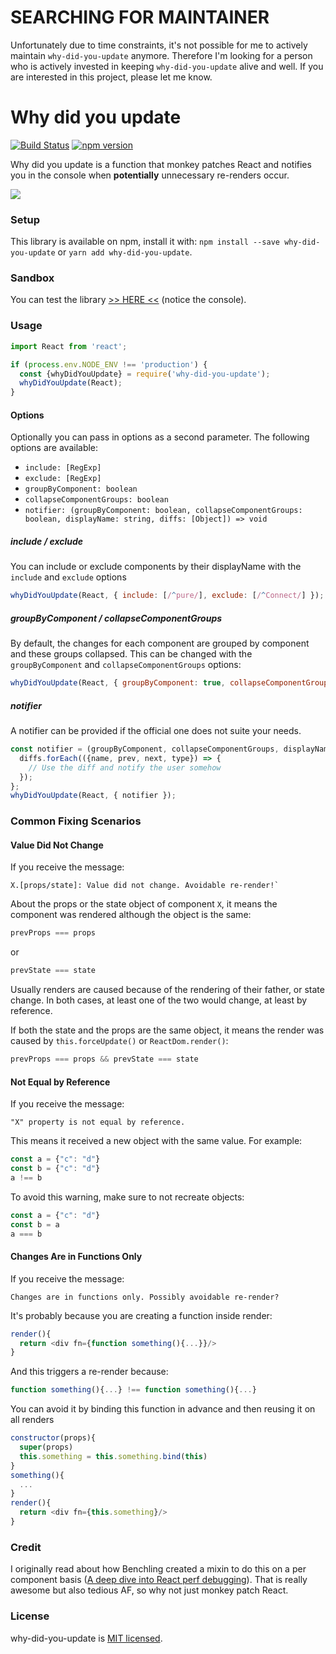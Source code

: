 # SEARCHING FOR MAINTAINER

Unfortunately due to time constraints, it's not possible for me to actively maintain `why-did-you-update` anymore. Therefore I'm looking for a person who is actively invested in keeping `why-did-you-update` alive and well. If you are interested in this project, please let me know.

# Why did you update

[![Build Status](https://travis-ci.org/maicki/why-did-you-update.svg?branch=master)](https://travis-ci.org/maicki/why-did-you-update)
[![npm version](https://badge.fury.io/js/why-did-you-update.svg)](https://badge.fury.io/js/why-did-you-update)

Why did you update is a function that monkey patches React and notifies you in the console when **potentially** unnecessary re-renders occur.

![](https://i.imgur.com/NjI4PYt.png)

### Setup
This library is available on npm, install it with: `npm install --save why-did-you-update` or `yarn add why-did-you-update`.

### Sandbox
You can test the library [>> HERE <<](https://codesandbox.io/s/mywnl5xp58?expanddevtools=1) (notice the console).

### Usage
```js
import React from 'react';

if (process.env.NODE_ENV !== 'production') {
  const {whyDidYouUpdate} = require('why-did-you-update');
  whyDidYouUpdate(React);
}
```

#### Options
Optionally you can pass in options as a second parameter. The following options are available:
- `include: [RegExp]`
- `exclude: [RegExp]`
- `groupByComponent: boolean`
- `collapseComponentGroups: boolean`
- `notifier: (groupByComponent: boolean, collapseComponentGroups: boolean, displayName: string, diffs: [Object]) => void`

##### include / exclude
You can include or exclude components by their displayName with the `include` and `exclude` options

```js
whyDidYouUpdate(React, { include: [/^pure/], exclude: [/^Connect/] });
```

##### groupByComponent / collapseComponentGroups
By default, the changes for each component are grouped by component and these groups collapsed. This can be changed with the `groupByComponent` and `collapseComponentGroups` options:

```js
whyDidYouUpdate(React, { groupByComponent: true, collapseComponentGroups: false });
```

##### notifier
A notifier can be provided if the official one does not suite your needs.

```js
const notifier = (groupByComponent, collapseComponentGroups, displayName, diffs) => {
  diffs.forEach(({name, prev, next, type}) => {
    // Use the diff and notify the user somehow
  });
};
whyDidYouUpdate(React, { notifier });
```

### Common Fixing Scenarios

#### Value Did Not Change

If you receive the message:
```
X.[props/state]: Value did not change. Avoidable re-render!`
```
About the props or the state object of component `X`, it means the component was rendered
although the object is the same:
```js
prevProps === props
```
or
```js
prevState === state
```
Usually renders are caused because of the rendering of their father, or state change.
In both cases, at least one of the two would change, at least by reference.

If both the state and the props are the same object, it means the render was
caused by `this.forceUpdate()` or `ReactDom.render()`:
```js
prevProps === props && prevState === state
```

#### Not Equal by Reference

If you receive the message:
```
"X" property is not equal by reference.
```
This means it received a new object with the same value. For example:
```js
const a = {"c": "d"}
const b = {"c": "d"}
a !== b
```
To avoid this warning, make sure to not recreate objects:
```js
const a = {"c": "d"}
const b = a
a === b
```

#### Changes Are in Functions Only

If you receive the message:
```
Changes are in functions only. Possibly avoidable re-render?
```
It's probably because you are creating a function inside render:
```js
render(){
  return <div fn={function something(){...}}/>
}
```
And this triggers a re-render because:
```js
function something(){...} !== function something(){...}
```
You can avoid it by binding this function in advance and then reusing it on all renders
```js
constructor(props){
  super(props)
  this.something = this.something.bind(this)
}
something(){
  ...
}
render(){
  return <div fn={this.something}/>
}
```

### Credit

I originally read about how Benchling created a mixin to do this on a per component basis ([A deep dive into React perf debugging](http://benchling.engineering/deep-dive-react-perf-debugging/)).
That is really awesome but also tedious AF, so why not just monkey patch React.

### License

why-did-you-update is [MIT licensed](./LICENSE).
